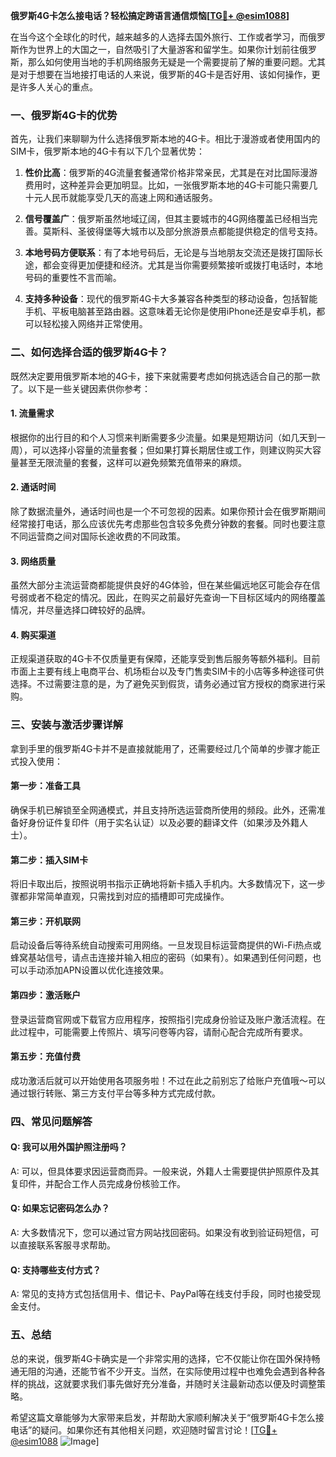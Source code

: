 **俄罗斯4G卡怎么接电话？轻松搞定跨语言通信烦恼[[TG💪+ @esim1088](https://t.me/s/esim1088)]**

在当今这个全球化的时代，越来越多的人选择去国外旅行、工作或者学习，而俄罗斯作为世界上的大国之一，自然吸引了大量游客和留学生。如果你计划前往俄罗斯，那么如何使用当地的手机网络服务无疑是一个需要提前了解的重要问题。尤其是对于想要在当地接打电话的人来说，俄罗斯的4G卡是否好用、该如何操作，更是许多人关心的重点。

### **一、俄罗斯4G卡的优势**

首先，让我们来聊聊为什么选择俄罗斯本地的4G卡。相比于漫游或者使用国内的SIM卡，俄罗斯本地的4G卡有以下几个显著优势：

1. **性价比高**：俄罗斯的4G流量套餐通常价格非常亲民，尤其是在对比国际漫游费用时，这种差异会更加明显。比如，一张俄罗斯本地的4G卡可能只需要几十元人民币就能享受几天的高速上网和通话服务。
   
2. **信号覆盖广**：俄罗斯虽然地域辽阔，但其主要城市的4G网络覆盖已经相当完善。莫斯科、圣彼得堡等大城市以及部分旅游景点都能提供稳定的信号支持。

3. **本地号码方便联系**：有了本地号码后，无论是与当地朋友交流还是拨打国际长途，都会变得更加便捷和经济。尤其是当你需要频繁接听或拨打电话时，本地号码的重要性不言而喻。

4. **支持多种设备**：现代的俄罗斯4G卡大多兼容各种类型的移动设备，包括智能手机、平板电脑甚至路由器。这意味着无论你是使用iPhone还是安卓手机，都可以轻松接入网络并正常使用。

### **二、如何选择合适的俄罗斯4G卡？**

既然决定要用俄罗斯本地的4G卡，接下来就需要考虑如何挑选适合自己的那一款了。以下是一些关键因素供你参考：

#### **1. 流量需求**
根据你的出行目的和个人习惯来判断需要多少流量。如果是短期访问（如几天到一周），可以选择小容量的流量套餐；但如果打算长期居住或工作，则建议购买大容量甚至无限流量的套餐，这样可以避免频繁充值带来的麻烦。

#### **2. 通话时间**
除了数据流量外，通话时间也是一个不可忽视的因素。如果你预计会在俄罗斯期间经常接打电话，那么应该优先考虑那些包含较多免费分钟数的套餐。同时也要注意不同运营商之间对国际长途收费的不同政策。

#### **3. 网络质量**
虽然大部分主流运营商都能提供良好的4G体验，但在某些偏远地区可能会存在信号弱或者不稳定的情况。因此，在购买之前最好先查询一下目标区域内的网络覆盖情况，并尽量选择口碑较好的品牌。

#### **4. 购买渠道**
正规渠道获取的4G卡不仅质量更有保障，还能享受到售后服务等额外福利。目前市面上主要有线上电商平台、机场柜台以及专门售卖SIM卡的小店等多种途径可供选择。不过需要注意的是，为了避免买到假货，请务必通过官方授权的商家进行采购。

### **三、安装与激活步骤详解**

拿到手里的俄罗斯4G卡并不是直接就能用了，还需要经过几个简单的步骤才能正式投入使用：

#### **第一步：准备工具**
确保手机已解锁至全网通模式，并且支持所选运营商所使用的频段。此外，还需准备好身份证件复印件（用于实名认证）以及必要的翻译文件（如果涉及外籍人士）。

#### **第二步：插入SIM卡**
将旧卡取出后，按照说明书指示正确地将新卡插入手机内。大多数情况下，这一步骤都非常简单直观，只需找到对应的插槽即可完成操作。

#### **第三步：开机联网**
启动设备后等待系统自动搜索可用网络。一旦发现目标运营商提供的Wi-Fi热点或蜂窝基站信号，请点击连接并输入相应的密码（如果有）。如果遇到任何问题，也可以手动添加APN设置以优化连接效果。

#### **第四步：激活账户**
登录运营商官网或下载官方应用程序，按照指引完成身份验证及账户激活流程。在此过程中，可能需要上传照片、填写问卷等内容，请耐心配合完成所有要求。

#### **第五步：充值付费**
成功激活后就可以开始使用各项服务啦！不过在此之前别忘了给账户充值哦～可以通过银行转账、第三方支付平台等多种方式完成付款。

### **四、常见问题解答**

#### **Q: 我可以用外国护照注册吗？**
A: 可以，但具体要求因运营商而异。一般来说，外籍人士需要提供护照原件及其复印件，并配合工作人员完成身份核验工作。

#### **Q: 如果忘记密码怎么办？**
A: 大多数情况下，您可以通过官方网站找回密码。如果没有收到验证码短信，可以直接联系客服寻求帮助。

#### **Q: 支持哪些支付方式？**
A: 常见的支持方式包括信用卡、借记卡、PayPal等在线支付手段，同时也接受现金支付。

### **五、总结**

总的来说，俄罗斯4G卡确实是一个非常实用的选择，它不仅能让你在国外保持畅通无阻的沟通，还能节省不少开支。当然，在实际使用过程中也难免会遇到各种各样的挑战，这就要求我们事先做好充分准备，并随时关注最新动态以便及时调整策略。

希望这篇文章能够为大家带来启发，并帮助大家顺利解决关于“俄罗斯4G卡怎么接电话”的疑问。如果你还有其他相关问题，欢迎随时留言讨论！[[TG💪+ @esim1088](https://t.me/s/esim1088) ![Image](https://i.postimg.cc/4NQfJmqS/Snipaste-2025-05-13-00-14-12.png)]